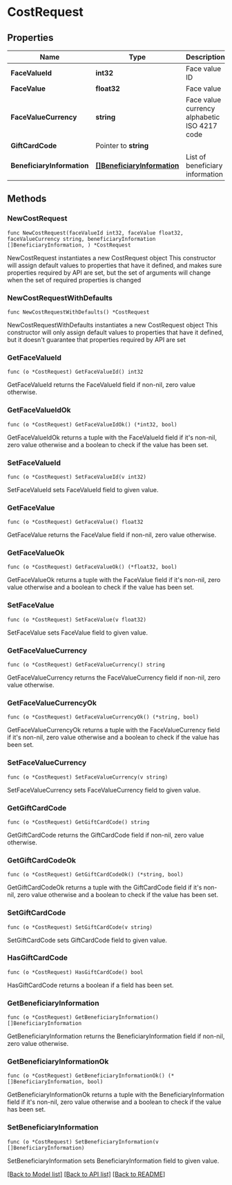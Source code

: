 # CostRequest

## Properties

Name | Type | Description | Notes
------------ | ------------- | ------------- | -------------
**FaceValueId** | **int32** | Face value ID | 
**FaceValue** | **float32** | Face value | 
**FaceValueCurrency** | **string** | Face value currency alphabetic ISO 4217 code | 
**GiftCardCode** | Pointer to **string** |  | [optional] 
**BeneficiaryInformation** | [**[]BeneficiaryInformation**](BeneficiaryInformation.md) | List of beneficiary information | 

## Methods

### NewCostRequest

`func NewCostRequest(faceValueId int32, faceValue float32, faceValueCurrency string, beneficiaryInformation []BeneficiaryInformation, ) *CostRequest`

NewCostRequest instantiates a new CostRequest object
This constructor will assign default values to properties that have it defined,
and makes sure properties required by API are set, but the set of arguments
will change when the set of required properties is changed

### NewCostRequestWithDefaults

`func NewCostRequestWithDefaults() *CostRequest`

NewCostRequestWithDefaults instantiates a new CostRequest object
This constructor will only assign default values to properties that have it defined,
but it doesn't guarantee that properties required by API are set

### GetFaceValueId

`func (o *CostRequest) GetFaceValueId() int32`

GetFaceValueId returns the FaceValueId field if non-nil, zero value otherwise.

### GetFaceValueIdOk

`func (o *CostRequest) GetFaceValueIdOk() (*int32, bool)`

GetFaceValueIdOk returns a tuple with the FaceValueId field if it's non-nil, zero value otherwise
and a boolean to check if the value has been set.

### SetFaceValueId

`func (o *CostRequest) SetFaceValueId(v int32)`

SetFaceValueId sets FaceValueId field to given value.


### GetFaceValue

`func (o *CostRequest) GetFaceValue() float32`

GetFaceValue returns the FaceValue field if non-nil, zero value otherwise.

### GetFaceValueOk

`func (o *CostRequest) GetFaceValueOk() (*float32, bool)`

GetFaceValueOk returns a tuple with the FaceValue field if it's non-nil, zero value otherwise
and a boolean to check if the value has been set.

### SetFaceValue

`func (o *CostRequest) SetFaceValue(v float32)`

SetFaceValue sets FaceValue field to given value.


### GetFaceValueCurrency

`func (o *CostRequest) GetFaceValueCurrency() string`

GetFaceValueCurrency returns the FaceValueCurrency field if non-nil, zero value otherwise.

### GetFaceValueCurrencyOk

`func (o *CostRequest) GetFaceValueCurrencyOk() (*string, bool)`

GetFaceValueCurrencyOk returns a tuple with the FaceValueCurrency field if it's non-nil, zero value otherwise
and a boolean to check if the value has been set.

### SetFaceValueCurrency

`func (o *CostRequest) SetFaceValueCurrency(v string)`

SetFaceValueCurrency sets FaceValueCurrency field to given value.


### GetGiftCardCode

`func (o *CostRequest) GetGiftCardCode() string`

GetGiftCardCode returns the GiftCardCode field if non-nil, zero value otherwise.

### GetGiftCardCodeOk

`func (o *CostRequest) GetGiftCardCodeOk() (*string, bool)`

GetGiftCardCodeOk returns a tuple with the GiftCardCode field if it's non-nil, zero value otherwise
and a boolean to check if the value has been set.

### SetGiftCardCode

`func (o *CostRequest) SetGiftCardCode(v string)`

SetGiftCardCode sets GiftCardCode field to given value.

### HasGiftCardCode

`func (o *CostRequest) HasGiftCardCode() bool`

HasGiftCardCode returns a boolean if a field has been set.

### GetBeneficiaryInformation

`func (o *CostRequest) GetBeneficiaryInformation() []BeneficiaryInformation`

GetBeneficiaryInformation returns the BeneficiaryInformation field if non-nil, zero value otherwise.

### GetBeneficiaryInformationOk

`func (o *CostRequest) GetBeneficiaryInformationOk() (*[]BeneficiaryInformation, bool)`

GetBeneficiaryInformationOk returns a tuple with the BeneficiaryInformation field if it's non-nil, zero value otherwise
and a boolean to check if the value has been set.

### SetBeneficiaryInformation

`func (o *CostRequest) SetBeneficiaryInformation(v []BeneficiaryInformation)`

SetBeneficiaryInformation sets BeneficiaryInformation field to given value.



[[Back to Model list]](../README.md#documentation-for-models) [[Back to API list]](../README.md#documentation-for-api-endpoints) [[Back to README]](../README.md)


